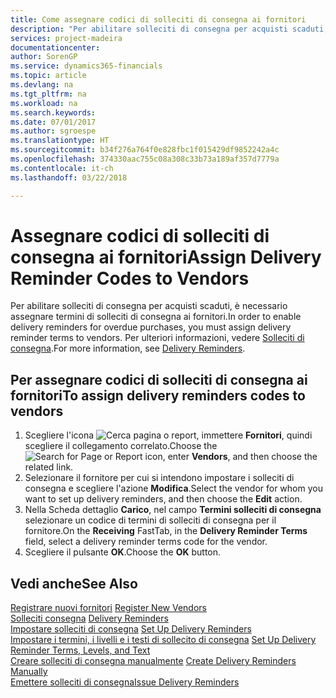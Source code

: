 ```yaml
---
title: Come assegnare codici di solleciti di consegna ai fornitori
description: "Per abilitare solleciti di consegna per acquisti scaduti, è necessario assegnare termini di solleciti di consegna ai fornitori."
services: project-madeira
documentationcenter: 
author: SorenGP
ms.service: dynamics365-financials
ms.topic: article
ms.devlang: na
ms.tgt_pltfrm: na
ms.workload: na
ms.search.keywords: 
ms.date: 07/01/2017
ms.author: sgroespe
ms.translationtype: HT
ms.sourcegitcommit: b34f276a764f0e828fbc1f015429df9852242a4c
ms.openlocfilehash: 374330aac755c08a308c33b73a189af357d7779a
ms.contentlocale: it-ch
ms.lasthandoff: 03/22/2018

---
```

# <a name="assign-delivery-reminder-codes-to-vendors"></a><span data-ttu-id="81d1f-103">Assegnare codici di solleciti di consegna ai fornitori</span><span class="sxs-lookup"><span data-stu-id="81d1f-103">Assign Delivery Reminder Codes to Vendors</span></span>
<span data-ttu-id="81d1f-104">Per abilitare solleciti di consegna per acquisti scaduti, è necessario assegnare termini di solleciti di consegna ai fornitori.</span><span class="sxs-lookup"><span data-stu-id="81d1f-104">In order to enable delivery reminders for overdue purchases, you must assign delivery reminder terms to vendors.</span></span> <span data-ttu-id="81d1f-105">Per ulteriori informazioni, vedere [Solleciti di consegna](delivery-reminders.md).</span><span class="sxs-lookup"><span data-stu-id="81d1f-105">For more information, see [Delivery Reminders](delivery-reminders.md).</span></span>  

## <a name="to-assign-delivery-reminders-codes-to-vendors"></a><span data-ttu-id="81d1f-106">Per assegnare codici di solleciti di consegna ai fornitori</span><span class="sxs-lookup"><span data-stu-id="81d1f-106">To assign delivery reminders codes to vendors</span></span>  

1.  <span data-ttu-id="81d1f-107">Scegliere l'icona ![Cerca pagina o report](../../media/ui-search/search_small.png "icona Cerca pagina o report"), immettere **Fornitori**, quindi scegliere il collegamento correlato.</span><span class="sxs-lookup"><span data-stu-id="81d1f-107">Choose the ![Search for Page or Report](../../media/ui-search/search_small.png "Search for Page or Report icon") icon, enter **Vendors**, and then choose the related link.</span></span>  
2.  <span data-ttu-id="81d1f-108">Selezionare il fornitore per cui si intendono impostare i solleciti di consegna e scegliere l'azione **Modifica**.</span><span class="sxs-lookup"><span data-stu-id="81d1f-108">Select the vendor for whom you want to set up delivery reminders, and then choose the **Edit** action.</span></span>  
3.  <span data-ttu-id="81d1f-109">Nella Scheda dettaglio **Carico**, nel campo **Termini solleciti di consegna** selezionare un codice di termini di solleciti di consegna per il fornitore.</span><span class="sxs-lookup"><span data-stu-id="81d1f-109">On the **Receiving** FastTab, in the **Delivery Reminder Terms** field, select a delivery reminder terms code for the vendor.</span></span>  
4.  <span data-ttu-id="81d1f-110">Scegliere il pulsante **OK**.</span><span class="sxs-lookup"><span data-stu-id="81d1f-110">Choose the **OK** button.</span></span>  

## <a name="see-also"></a><span data-ttu-id="81d1f-111">Vedi anche</span><span class="sxs-lookup"><span data-stu-id="81d1f-111">See Also</span></span>  
 <span data-ttu-id="81d1f-112">[Registrare nuovi fornitori](../../purchasing-how-register-new-vendors.md) </span><span class="sxs-lookup"><span data-stu-id="81d1f-112">[Register New Vendors](../../purchasing-how-register-new-vendors.md) </span></span>  
 <span data-ttu-id="81d1f-113">[Solleciti consegna](delivery-reminders.md) </span><span class="sxs-lookup"><span data-stu-id="81d1f-113">[Delivery Reminders](delivery-reminders.md) </span></span>  
 <span data-ttu-id="81d1f-114">[Impostare solleciti di consegna](how-to-set-up-delivery-reminders.md) </span><span class="sxs-lookup"><span data-stu-id="81d1f-114">[Set Up Delivery Reminders](how-to-set-up-delivery-reminders.md) </span></span>  
 <span data-ttu-id="81d1f-115">[Impostare i termini, i livelli e i testi di sollecito di consegna](how-to-set-up-delivery-reminder-terms-levels-and-text.md) </span><span class="sxs-lookup"><span data-stu-id="81d1f-115">[Set Up Delivery Reminder Terms, Levels, and Text](how-to-set-up-delivery-reminder-terms-levels-and-text.md) </span></span>  
 <span data-ttu-id="81d1f-116">[Creare solleciti di consegna manualmente](how-to-create-delivery-reminders-manually.md) </span><span class="sxs-lookup"><span data-stu-id="81d1f-116">[Create Delivery Reminders Manually](how-to-create-delivery-reminders-manually.md) </span></span>  
 [<span data-ttu-id="81d1f-117">Emettere solleciti di consegna</span><span class="sxs-lookup"><span data-stu-id="81d1f-117">Issue Delivery Reminders</span></span>](how-to-issue-delivery-reminders.md)

